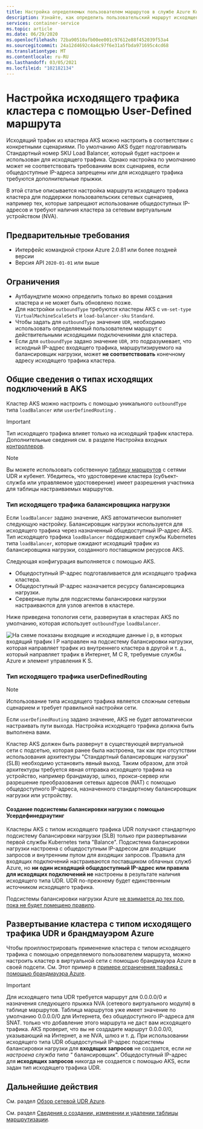 ```yaml
---
title: Настройка определяемых пользователем маршрутов в службе Azure Kubernetes (AKS)
description: Узнайте, как определить пользовательский маршрут исходящего трафика в службе Azure Kubernetes (AKS)
services: container-service
ms.topic: article
ms.date: 06/29/2020
ms.openlocfilehash: 72ba90510afb00ee001c97612e88f452039f53a4
ms.sourcegitcommit: 24a12d4692c4a4c97f6e31a5fbda971695c4cd68
ms.translationtype: MT
ms.contentlocale: ru-RU
ms.lasthandoff: 03/05/2021
ms.locfileid: "102182134"
---
```

# <a name="customize-cluster-egress-with-a-user-defined-route"></a>Настройка исходящего трафика кластера с помощью User-Defined маршрута

Исходящий трафик из кластера AKS можно настроить в соответствии с конкретными сценариями. По умолчанию AKS будет подготавливать Стандартный номер SKU Load Balancer, который будет настроен и использован для исходящего трафика. Однако настройка по умолчанию может не соответствовать требованиям всех сценариев, если общедоступные IP-адреса запрещены или для исходящего трафика требуются дополнительные прыжки.

В этой статье описывается настройка маршрута исходящего трафика кластера для поддержки пользовательских сетевых сценариев, например тех, которые запрещают использование общедоступных IP-адресов и требуют наличия кластера за сетевым виртуальным устройством (NVA).

## <a name="prerequisites"></a>Предварительные требования
* Интерфейс командной строки Azure 2.0.81 или более поздней версии
* Версия API `2020-01-01` или выше


## <a name="limitations"></a>Ограничения
* Аутбаундтипе можно определить только во время создания кластера и не может быть обновлено позже.
* Для настройки `outboundType` требуются кластеры AKS с `vm-set-type` `VirtualMachineScaleSets` и `load-balancer-sku` `Standard`.
* Чтобы задать для `outboundType` значение `UDR`, необходимо использовать определяемый пользователем маршрут с действительными исходящими подключениями для кластера.
* Если для `outboundType` задано значение `UDR`, это подразумевает, что исходный IP-адрес входящего трафика, маршрутизируемого на балансировщик нагрузки, может **не соответствовать** конечному адресу исходящего трафика кластера.

## <a name="overview-of-outbound-types-in-aks"></a>Общие сведения о типах исходящих подключений в AKS

Кластер AKS можно настроить с помощью уникального `outboundType` типа `loadBalancer` или `userDefinedRouting` .

> [!IMPORTANT]
> Тип исходящего трафика влияет только на исходящий трафик кластера. Дополнительные сведения см. в разделе Настройка входных [контроллеров](ingress-basic.md).

> [!NOTE]
> Вы можете использовать собственную [таблицу маршрутов][byo-route-table] с сетями UDR и кубенет. Убедитесь, что удостоверение кластера (субъект-служба или управляемое удостоверение) имеет разрешения участника для таблицы настраиваемых маршрутов.

### <a name="outbound-type-of-loadbalancer"></a>Тип исходящего трафика балансировщика нагрузки

Если `loadBalancer` задано значение, AKS автоматически выполняет следующую настройку. Балансировщик нагрузки используется для исходящего трафика через назначенный общедоступный IP-адрес AKS. Тип исходящего трафика `loadBalancer` поддерживает службы Kubernetes типа `loadBalancer`, которые ожидают исходящий трафик из балансировщика нагрузки, созданного поставщиком ресурсов AKS.

Следующая конфигурация выполняется с помощью AKS.
   * Общедоступный IP-адрес подготавливается для исходящего трафика кластера.
   * Общедоступный IP-адрес назначается ресурсу балансировщика нагрузки.
   * Серверные пулы для подсистемы балансировки нагрузки настраиваются для узлов агентов в кластере.

Ниже приведена топология сети, развернутая в кластерах AKS по умолчанию, которая использует `outboundType` `loadBalancer`.

![На схеме показаны входящие и исходящие данные i p, в которых входящий трафик I P направлен на подсистему балансировки нагрузки, которая направляет трафик из внутреннего кластера в другой и т. д., который направляет трафик в Интернет, M C R, требуемые службы Azure и элемент управления K S.](media/egress-outboundtype/outboundtype-lb.png)

### <a name="outbound-type-of-userdefinedrouting"></a>Тип исходящего трафика userDefinedRouting

> [!NOTE]
> Использование типа исходящего трафика является сложным сетевым сценарием и требует правильной настройки сети.

Если `userDefinedRouting` задано значение, AKS не будет автоматически настраивать пути выхода. Настройка исходящего трафика должна быть выполнена вами.

Кластер AKS должен быть развернут в существующей виртуальной сети с подсетью, которая ранее была настроена, так как при отсутствии использования архитектуры "Стандартный балансировщик нагрузки" (SLB) необходимо установить явный выход. Таким образом, для этой архитектуры требуется явная отправка исходящего трафика на устройство, например брандмауэр, шлюз, прокси-сервер или разрешение преобразования сетевых адресов (NAT) с помощью общедоступного IP-адреса, назначенного стандартному балансировщик нагрузки или устройству.

#### <a name="load-balancer-creation-with-userdefinedrouting"></a>Создание подсистемы балансировки нагрузки с помощью Усердефинедраутинг

Кластеры AKS с типом исходящего трафика UDR получают стандартную подсистему балансировки нагрузки (SLB) только при развертывании первой службы Kubernetes типа "Balance". Подсистема балансировки нагрузки настроена с общедоступным IP-адресом для *входящих* запросов и внутренним пулом для *входящих* запросов. Правила для входящих подключений настраиваются поставщиком облачных служб Azure, но **ни один исходящий общедоступный IP-адрес или правила для исходящих подключений не** настроены в результате наличия исходящего типа UDR. UDR по-прежнему будет единственным источником исходящего трафика.

Подсистемы балансировки нагрузки Azure [не взимается до тех пор, пока не будет помещено правило](https://azure.microsoft.com/pricing/details/load-balancer/).

## <a name="deploy-a-cluster-with-outbound-type-of-udr-and-azure-firewall"></a>Развертывание кластера с типом исходящего трафика UDR и брандмауэром Azure

Чтобы проиллюстрировать применение кластера с типом исходящего трафика с помощью определяемого пользователем маршрута, можно настроить кластер в виртуальной сети с помощью брандмауэра Azure в своей подсети. См. Этот пример в [примере ограничения трафика с помощью брандмауэра Azure](limit-egress-traffic.md#restrict-egress-traffic-using-azure-firewall).

> [!IMPORTANT]
> Для исходящего типа UDR требуется маршрут для 0.0.0.0/0 и назначения следующего прыжка NVA (сетевого виртуального модуля) в таблице маршрутов.
> Таблица маршрутов уже имеет значение по умолчанию 0.0.0.0/0 для Интернета, без общедоступного IP-адреса для SNAT. только что добавление этого маршрута не даст вам исходящего трафика. AKS проверит, что вы не создадите маршрут 0.0.0.0/0, указывающий на Интернет, а не NVA, шлюз и т. д. При использовании исходящего типа UDR общедоступный IP-адрес подсистемы балансировки нагрузки для **входящих запросов** не создается, если *не настроена служба типа "* балансировщик". Общедоступный IP-адрес для **исходящих запросов** никогда не создается с помощью AKS, если задан тип исходящего трафика UDR.

## <a name="next-steps"></a>Дальнейшие действия

См. раздел [Обзор сетевой UDR Azure](../virtual-network/virtual-networks-udr-overview.md).

См. раздел [Сведения о создании, изменении и удалении таблицы маршрутизации](../virtual-network/manage-route-table.md).

<!-- LINKS - internal -->
[az-aks-get-credentials]: /cli/azure/aks#az-aks-get-credentials
[byo-route-table]: configure-kubenet.md#bring-your-own-subnet-and-route-table-with-kubenet
